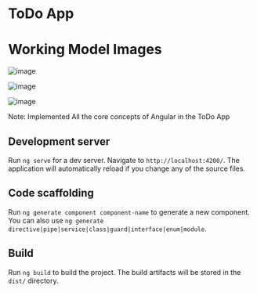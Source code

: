 # ToDo App 

# Working Model Images

![image](https://github.com/user-attachments/assets/588b1c8e-1c76-487c-872a-584e19f6dfe9)

![image](https://github.com/user-attachments/assets/087e5b5b-0239-40c6-bfe8-40ff03beccdc)

![image](https://github.com/user-attachments/assets/28650cff-f1c7-420a-8511-34f18b900f34)

Note: Implemented All the core concepts of Angular in the ToDo App

## Development server

Run `ng serve` for a dev server. Navigate to `http://localhost:4200/`. The application will automatically reload if you change any of the source files.

## Code scaffolding

Run `ng generate component component-name` to generate a new component. You can also use `ng generate directive|pipe|service|class|guard|interface|enum|module`.

## Build

Run `ng build` to build the project. The build artifacts will be stored in the `dist/` directory.

